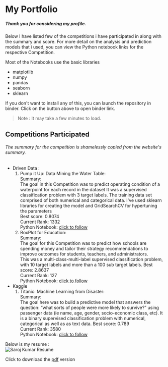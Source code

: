 # My Portfolio
##### Thank you for considering my profile. 

Below I have listed few of the competitions i have participated in along with the summary and score.
For more detail on the analysis and prediction models that i used, you can view the Python notebook links for the respective Competition.

Most of the Notebooks use the basic libraries
* matplotlib
* numpy
* pandas
* seaborn
* sklearn

If you don't want to install any of this, you can launch the repository in binder. Click on the button above to open binder link.  
>Note : It may take a few minutes to load.

## Competitions Participated 
###### The summary for the competition is shamelessly copied from the website's summary.

* Driven Data :
  1. Pump it Up: Data Mining the Water Table:  
  Summary:  
  The goal in this Competition was to predict operating condition of a waterpoint for each record in the dataset
  It was a supervised classification problem with 3 target labels.
  The training data set comprised of both numerical and categorical data. I've used sklearn libraries for creating the model and GridSearchCV for hypertuning the parameters  
  Best score: 0.8074  
  Current Rank: 1332  
  Python Notebook: [click to follow](https://github.com/Saroj-kr/Portfolio/blob/master/PumpItUp_EDAandPredictionModel.ipynb)
  1. BoxPlot for Education:  
  Summary:  
  The goal for this Competition was to predict how schools are spending money and tailor their strategy recommendations to improve outcomes for students, teachers, and administrators.  
  This was a multi-class-multi-label supervised classification problem, with 10 target labels and more than a 100 sub target labels.
  Best score: 2.8637  
  Current Rank: 127  
  Python Notebook: [click to follow](https://github.com/Saroj-kr/Portfolio/blob/master/BoxPlots_EDAandPredictionModel.ipynb)
* Kaggle
  1. Titanic: Machine Learning from Disaster:  
   Summary:  
   The goal here was to build a predictive model that answers the question: “what sorts of people were more likely to survive?” using passenger data (ie name, age, gender, socio-economic class, etc).
   It is a binary supervised classification problem with numerical, categorical as well as as text data.
   Best score: 0.789  
   Current Rank: 3580  
   Python Notebook: [click to follow](https://www.kaggle.com/sarojkr/titanic-dataset-eda-and-prediction-models)

Below is my resume :  
![Saroj Kumar Resume](https://sd5tua.by.files.1drv.com/y4moHDnc-cu5I7p--RdcGfNF9Wk7947jTfWRdLP0E_FiJhnjQVPdfkRzajsV-7FIUqRi6xSM3a_1DXcOkOZ4IFcTySyV2OL1IHRt4ye8c1tzeux3cN7p0oKJysv04gFfDoaqi4Jz2vso9TgVplQ0bNAiY5bCAYHunKA4uHdptpaTs-vIfLOEvhmlnpJD7mJ3gX6zUtsWHf1XqzHh22HZHuQ3Q?width=691&height=903&cropmode=none "Saroj Kumar Resume")

Click to download the [pdf](https://1drv.ms/b/s!AiqsARXxZ2F6iy2ViKAKjQn8oIiq?e=9ZuJOQ) version
